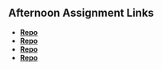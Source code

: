 ## Afternoon Assignment Links

* **[Repo](https://github.com/lincmarler/scoreboard)**
* **[Repo](https://github.com/lincmarler/swarm)**
* **[Repo](https://github.com/lincmarler/IceCreamShop)**
* **[Repo](https://github.com/AustinPerry22/bossMonster)**
